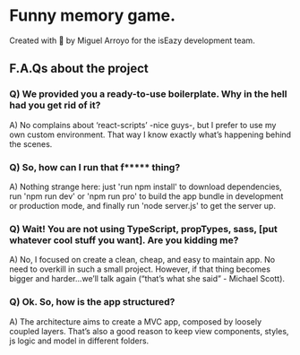 # Funny memory game.

Created with :blue_heart: by Miguel Arroyo for the isEazy development team.



## F.A.Qs about the project

### Q) We provided you a ready-to-use boilerplate. Why in the hell had you get rid of it?
A) No complains about ‘react-scripts’ -nice guys-, but I prefer to use my own custom environment. That way I know exactly what’s happening behind the scenes.

### Q) So, how can I run that f***** thing?
A) Nothing strange here: just 'run npm install' to download dependencies, run 'npm run dev' or 'npm run pro' to build the app bundle in development or production mode, and finally run 'node server.js' to get the server up.

### Q) Wait! You are not using TypeScript, propTypes, sass, [put whatever cool stuff you want]. Are you kidding me?
A) No, I focused on create a clean, cheap, and easy to maintain app. No need to overkill in such a small project. However, if that thing becomes bigger and harder...we’ll talk again (“that’s what she said” - Michael Scott).

### Q) Ok. So, how is the app structured?
A) The architecture aims to create a MVC app, composed by loosely coupled layers. That’s also a good reason to keep view components, styles, js logic and model in different folders.
